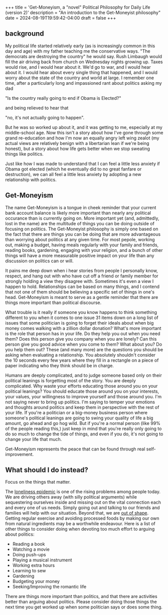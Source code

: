 +++
title = 'Get-Moneyism, a "novel" Political Philosophy for Daily Life (version 2)'
description = "An introduction to the Get-Moneyist philosophy"
date = 2024-08-19T19:59:42-04:00
draft = false
+++
## background
My political life started relatively early (as is increasingly common in this day and age) with my father teaching me the conservative ways.
"The democrats are destroying the country" he would say.
Rush Limbaugh would fill the air driving back from church on Wednesday nights growing up. 
Taxes would rise, and I would hear about it. 
We'd go to war, and I would hear about it. 
I would hear about every single thing that happened, and I would worry about the state of the country and world at large. 
I remember one time, after a particularly long and impassioned rant about politics asking my dad

"Is the country really going to end if Obama is Elected?"

and being relieved to hear that

"no, it's not actually going to happen". 

But he was so worked up about it, and it was getting to me, especially at my middle-school age.
Now this isn't a story about how I've gone through some grand re-education and how I'm now an equally angry left wing zealot (my actual views are relatively benign with a libertarian lean if we're being honest), but a story about how life gets better when we stop sweating things like politics. 

Just like how I was made to understand that I can feel a little less anxiety if Obama got elected (which he eventually did to no great fanfare or destruction), we can all feel a little less anxiety by adopting a new relationship with politics. 

## Get-Moneyism
The name Get-Moneyism is a tongue in cheek reminder that your current bank account balance is likely more important than nearly any political occurance than is currently going on.
More important yet (and, admittedly, lost in the name) are the multitude of things you can be doing outside of focusing on politics. 
The Get-Moneyist philosophy is simply one based on the fact that there are things you can be doing that are more advantageous than worrying about politics at any given time.
For most pepole, working out, making a budget, having meals regularly with your family and friends, reading books, gardening, engaging with your religion, and a bunch of other things will have a more measurable positive impact on your life than any discussion on politics can or will.

It pains me deep down when i hear stories from people I personally know, respect, and hang out with who have cut off a friend or family member for strongly holding a view they disagree with.
Sometimes it's even a view I happen to hold. 
Relationships can be based on many things, and I contend that not one of them should be believing a specific set of things in one's head.
Get-Moneyism is meant to serve as a gentle reminder that there are things more important than political discourse.

What trouble is it really if someone you know happens to think something different to you when it comes to one issue 31 items down on a long list of issues that some politician is going to forget their ideals about when big money comes walking with a zillion dollar donation?
What's more important is the role that person has in your life.
Do they help you out when you need them?
Does this person give you company when you are lonely?
Can this person give you good advice when you come to them?
What about you?
Do you help them out?
These (and many more) are the questions you should be asking when evaluating a relationship.
You absolutely shouldn't consider the 10 seconds every few years where they fill in a rectangle on a piece of paper indicating who they think should be in charge.

Humans are deeply complicated, and to judge someone based only on their political leanings is forgetting most of the story.
You are deeply complicated.
Why waste your efforts educating those around you on your political leanings?
You should educate those around you on your interests, your values, your willingness to improve yourself and those around you.
I'm not saying never to bring up politics.
I'm saying to temper your emotions and thoughts around politics and keep them in perspective with the rest of your life.
If you're a politician or a big-money business person where someone's political leanings are going to swing your quality of life a big amount, go ahead and go hog wild.
But if you're a normal person (like 99% of the people reading this,) just keep in mind that you're really only going to do so much to change the tide of things, and even if you do, it's not going to change your life that much.

Get-Moneyism represents the peace that can be found through real self-improvement.

## What should I do instead?
Focus on the things that matter.

The [loneliness epidemic](https://www.hhs.gov/sites/default/files/surgeon-general-social-connection-advisory.pdf) is one of the rising problems among people today.
We are driving others away (with silly political arguments) while sequestering ourselves inside and missing out on the vital connection each and every one of us needs.
Simply going out and talking to our friends and families will help with our situation.
Beyond that, we are [out of shape](https://www.cdc.gov/obesity/php/data-research/adult-obesity-facts.html).
Getting regular exercise and avoiding processed foods by making our own from natural ingredients may be a worthwhile endeavour.
Here is a list of other things to consider doing when devoting too much effort to arguing about politics:

- Reading a book
- Watching a movie
- Doing push-ups
- Playing a musical instrument
- Working extra hours
- Learning to sew
- Gardening
- Budgeting your money
- Seeking/Improving the romantic life

There are things more important than politics, and that there are activities better than arguing about politics.
Please consider doing those things the next time you get worked up when some politician says or does some thing.
